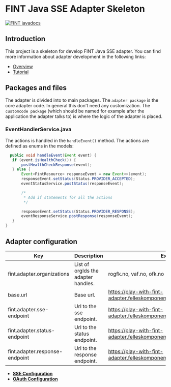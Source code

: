 # FINT Java SSE Adapter Skeleton
[![FINT javadocs](https://img.shields.io/badge/FINT-javadocs-blue.svg)](https://docs.felleskomponent.no/fint-sse-adapter-skeleton/)

## Introduction
This project is a skeleton for develop FINT Java SSE adapter. You can find more information about adapter development in
the following links:

* [Overview](https://fintprosjektet.github.io/adapter/overview/)
* [Tutorial](https://fintprosjektet.github.io/adapter/tut-java-sse/)

## Packages and files
The adapter is divided into to main packages. The `adapter package` is the core adapter code. In general this don't need
any customization. The `customcode package` (which should be named for example after the application the adapter talks to)
is where the logic of the adapter is placed.

### EventHandlerService.java
The actions is handled in the `handleEvent()` method. The actions are defined as enums in the models:

```java
  public void handleEvent(Event event) {
   if (event.isHealthCheck()) {
       postHealthCheckResponse(event);
   } else {
       Event<FintResource> responseEvent = new Event<>(event);
       responseEvent.setStatus(Status.PROVIDER_ACCEPTED);
       eventStatusService.postStatus(responseEvent);

       /*
        * Add if statements for all the actions
        */

       responseEvent.setStatus(Status.PROVIDER_RESPONSE);
       eventResponseService.postResponse(responseEvent);
   }
}
```

## Adapter configuration
| Key                            | Description                         | Example                                                                   |
|--------------------------------|-------------------------------------|---------------------------------------------------------------------------|
| fint.adapter.organizations     | List of orgIds the adapter handles. | rogfk.no, vaf.no, ofk.no                                                  |
| base.url                       | Base url.                           | https://play-with-fint-adapter.felleskomponent.no/provider/utdanning/elev |
| fint.adapter.sse-endpoint      | Url to the sse endpoint.            | https://play-with-fint-adapter.felleskomponent.no/provider/sse/%s         |
| fint.adapter.status-endpoint   | Url to the status endpoint.         | https://play-with-fint-adapter.felleskomponent.no//provider/status        |
| fint.adapter.response-endpoint | Url to the response endpoint.       | https://play-with-fint-adapter.felleskomponent.no/provider/response       |


- **[SSE Configuration](https://github.com/FINTlibs/fint-sse#sse-configuration)**
- **[OAuth Configuration](https://github.com/FINTlibs/fint-sse#oauth-configuration)** 
